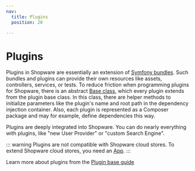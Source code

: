 ```yaml
---
nav:
  title: Plugins
  position: 20

---
```


# Plugins

Plugins in Shopware are essentially an extension of [Symfony bundles](https://symfony.com/doc/current/bundles.html#creating-a-bundle). Such bundles and plugins can provide their own resources like assets, controllers, services, or tests. To reduce friction when programming plugins for Shopware, there is an abstract [Base class](../../guides/plugins/plugins/plugin-base-guide#create-your-first-plugin), which every plugin extends from the plugin base class. In this class, there are helper methods to initialize parameters like the plugin's name and root path in the dependency injection container. Also, each plugin is represented as a Composer package and may for example, define dependencies this way.

Plugins are deeply integrated into Shopware. You can do nearly everything with plugins, like "new User Provider" or "custom Search Engine".

::: warning
Plugins are not compatible with Shopware cloud stores. To extend Shopware cloud stores, you need an [App](apps-concept).
:::

Learn more about plugins from the [Plugin base guide](../../guides/plugins/plugins/plugin-base-guide)
